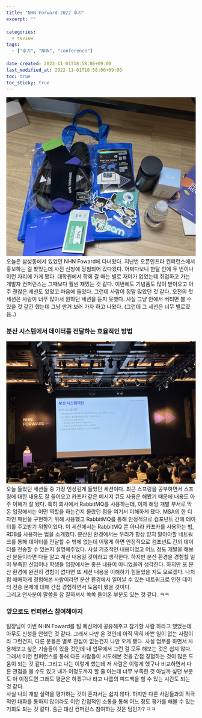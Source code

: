 ```yaml
---
title: "NHN Forward 2022 후기"
excerpt: ""

categories:
  - review
tags:
  - ["후기", "NHN", "conference"]

date_created: 2022-11-01T18:58:06+09:00
last_modified_at: 2022-11-01T18:58:06+09:00
toc: true
toc_sticky: true
---
```


![](/assets/img/2022-11-24/suv.jpg)
오늘은 삼성동에서 있었던 NHN Foward에 다녀왔다. 지난번 오픈인프라 컨퍼런스에서 홍보하는 걸 봤었는데 사전 신청에 당첨되어 갔다왔다. 어쩌다보니 한달 안에 두 번이나 이런 자리에 가게 됐다. 대학원에서 학회 갈 때는 별로 재미가 없었는데 취업하고 가는 개발자 컨퍼런스는 그때보다 훨씬 재밌는 것 같다. 이번에도 기념품도 많이 받아오고 아주 괜찮은 세션도 있었고 마음에 들었다. 그런데 사람이 정말 많았던 것 같다. 오전의 첫 세션은 사람이 너무 많아서 원하던 세션을 듣지 못했다. 사실 그냥 안에서 버티면 볼 수 있을 것 같긴 했는데 그냥 딴거 보러 가자 하고 나왔다. (그런데 그 세션은 너무 별로였음..)

### 분산 시스템에서 데이터를 전달하는 효율적인 방법
![](/assets/img/2022-11-24/session02.JPG)
오늘 들었던 세션들 중 가장 인상깊게 들었던 세션이다. 최근 스프링을 공부하면서 스프링에 대한 내용도 잘 들어오고 카프카 같은 메시지 큐도 사용은 해봤기 때문에 내용도 아주 이해가 잘 됐다. 특히 회사에서 RabbitMQ를 사용하는데, 이제 해당 개발 부서로 막 온 입장에서는 어떤 역할을 하는건지 몰랐던 점을 여기서 이해하게 됐다. MSA의 한 디자인 패턴을 구현하기 위해 사용했고 RabbitMQ를 통해 안정적으로 컴포넌트 간에 데이터를 주고받기 위함이었다. 이 세션에서는 RabbitMQ 뿐 아니라 카프카를 사용하는 법, RDB를 사용하는 법을 소개했다. 분산된 환경에서는 우리가 항상 믿지 말아야할 네트워크를 통해 데이터를 전달할 수 밖에 없는데 어떻게 하면 안정적으로 컴포넌트 간의 데이터를 전송할 수 있는지 설명해주었다. 사실 기초적인 내용이었고 어느 정도 개발을 해보신 분들이라면 다들 알고 계신 내용일 것이라고 생각한다. 하지만 분산 환경을 경험할 일이 부족한 신입이나 학생들 입장에서는 좋은 내용이 아니었을까 생각한다. 하지만 또 분산 환경에 완전히 경험이 없다면 또 세션 내용을 이해하기 힘들었을 지도 모르겠다. 나처럼 애매하게 경험해본 사람이라면 분산 환경에서 일어날 수 있는 네트워크로 인한 데이터 전송 문제에 대해 간접 경험하면서 도움이 됐을 것이다.  
그리고 연사분이 말씀을 참 잘하셔서 쏙쏙 들어온 부분도 있는 것 같다. ㅋㅋ

### 앞으로도 컨퍼런스 참여해야지
팀장님이 이번 NHN Foward를 팀 메신저에 공유해주고 참가할 사람 하라고 했었는데 아무도 신청을 안했던 것 같다. 그래서 나만 온 것인데 아직 딱히 바쁜 일이 없는 사람이라 그런건지, 다른 분들은 별로 관심이 없는건지 나만 오게 됐다. 사실 업무를 하면서 사용해보고 싶은 기술들이 있을 것인데 내 업무에서 그런 걸 모두 해보는 것은 쉽지 않다. 그래서 이런 컨퍼런스를 통해 다른 사람들이 시도해본 것을 간접 경험하는 것이 많은 도움이 되는 것 같다. 그리고 나는 이렇게 했는데 저 사람은 이렇게 했구나 비교하면서 다른 관점을 볼 수도 있고 내가 이정도까지 할 줄 아는데 너무 부족한 것 아닐까 싶던 부분도 아 이정도면 그래도 평균은 하겠구나 라고 나름의 피드백을 할 수 있는 시간도 되는 것 같다.  
사실 나의 개발 실력을 평가하는 것이 혼자서는 쉽지 않다. 하지만 다른 사람들과의 적극적인 대화를 통하지 않더라도 이런 간접적인 소통을 통해 어느 정도 평가를 해볼 수 있는 기회도 되는 것 같다. 출근 대신 컨퍼런스 참여하는 것은 덤인가? ㅋㅋ